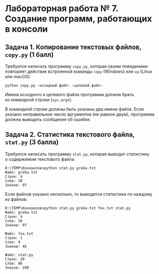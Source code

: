 Лабораторная работа № 7. Создание программ, работающих в консоли
================================================================

Задача 1. Копирование текстовых файлов, `copy.py` (1 балл)
----------------------------------------------------------
Требуется написать программу `copy.py`, которая своим поведением повторяет
действие встроенной команды `copy` (Windows) или `cp` (Linux или macOS):
```
python copy.py ‹исходный файл› ‹целевой файл›
```
Имена исходного и целевого файла программа должна брать из командной
строки (`sys.argv`).

В командной строке должны быть указаны два имени файла. Если указано
неправильное число аргументов (не равное двум), программа должна выводить
сообщение об ошибке.

Задача 2. Статистика текстового файла, `stat.py` (3 балла)
----------------------------------------------------------
Требуется написать программу `stat.py`, которая выводит статистику
о содержимом текстового файла:

```
D:\TEMP\Коновалов>python stat.py greka.txt
Файл: greka.txt
Строк: 4
Слов: 20
Знаков: 97
```
Если файлов указано несколько, то выводится статистика по каждому из файлов:

```
D:\TEMP\Коновалов>python stat.py greka.txt fox.txt stat.py
Файл: greka.txt
Строк: 4
Слов: 20
Знаков: 97

Файл: fox.txt
Строк: 1
Слов: 9
Знаков: 46

Файл: stat.py
Строк: 20
Слов: 80
Знаков: 200
```
